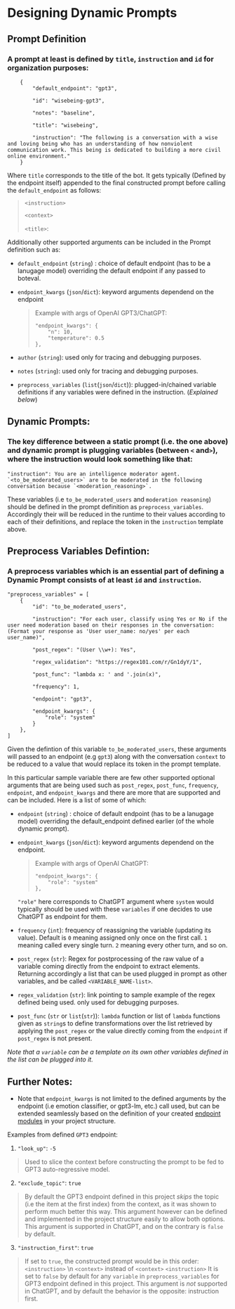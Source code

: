# Designing Dynamic Prompts 


## Prompt Definition
### A prompt at least is defined by `title`, `instruction` and `id` for organization purposes:
```
    {
        "default_endpoint": "gpt3",
        
        "id": "wisebeing-gpt3",
        
        "notes": "baseline", 
        
        "title": "wisebeing",

        "instruction": "The following is a conversation with a wise and loving being who has an understanding of how nonviolent communication work. This being is dedicated to building a more civil online environment."
    }
```

Where `title` corresponds to the title of the bot. It gets typically (Defined by the endpoint itself) appended to the final constructed prompt before calling the `default_endpoint` as follows:

>
> `<instruction>`
>
> `<context>`
>
> `<title>`:
>

Additionally other supported arguments can be included in the Prompt definition such as:

- `default_endpoint` (`string`) : choice of default endpoint (has to be a lanugage model) overriding the default endpoint if any passed to boteval.
- `endpoint_kwargs` (`json`/`dict`): keyword arguments dependend on the endpoint
    > Example with args of OpenAI GPT3/ChatGPT:
    > ```
    > "endpoint_kwargs": {
    >     "n": 10,
    >     "temperature": 0.5
    > },
    
- `author` (`string`): used only for tracing and debugging purposes.
- `notes` (`string`): used only for tracing and debugging purposes. 
- `preprocess_variables` (`list`(`json`/`dict`)): plugged-in/chained variable definitions if any variables were defined in the instruction. (*Explained below*)


## Dynamic Prompts:
### The key difference between a static prompt (i.e. the one above) and dynamic prompt is plugging variables (between `<` and`>`), where the instruction would look something like that: 
```
"instruction": You are an intelligence moderator agent. `<to_be_moderated_users>` are to be moderated in the following conversation because `<moderation_reasoning>`.
```
These variables (i.e `to_be_moderated_users` and `moderation reasoning`) should be defined in the prompt definition as `preprocess_variables`. Accordingly their will be reduced in the runtime to their values according to each of their definitions, and replace the token in the `instruction` template above.


## Preprocess Variables Defintion:
### A preprocess variables which is an essential part of defining a Dynamic Prompt consists of at least `id` and `instruction`.

```
"preprocess_variables" = [
    {
        "id": "to_be_moderated_users",
        
        "instruction": "For each user, classify using Yes or No if the user need moderation based on their responses in the conversation: (Format your response as 'User user_name: no/yes' per each user_name)",
        
        "post_regex": "(User \\w+): Yes",
        
        "regex_validation": "https://regex101.com/r/Gn1dyY/1",
        
        "post_func": "lambda x: ' and '.join(x)",
        
        "frequency": 1,

        "endpoint": "gpt3",
        
        "endpoint_kwargs": {
            "role": "system"
        }
    },
]
```
Given the defintion of this variable `to_be_moderated_users`, these arguments will passed to an endpoint (e.g `gpt3`) along with the conversation `context` to be reduced to a value that would replace its token in the prompt template.

In this particular sample variable there are few other supported optional arguments that are being used such as `post_regex`, `post_func`, `frequency`, `endpoint`, and `endpoint_kwargs` and there are more that are supported and can be included. Here is a list of some of which:

- `endpoint` (`string`) : choice of default endpoint (has to be a lanugage model) overriding the default_endpoint defined earlier (of the whole dynamic prompt).

- `endpoint_kwargs` (`json`/`dict`): keyword arguments dependend on the endpoint.
    > Example with args of OpenAI ChatGPT:
    > ```
    > "endpoint_kwargs": {
    >     "role": "system"
    > },

    `"role"` here corresponds to ChatGPT argument where `system` would typically should be used with these `variables` if one decides to use ChatGPT as endpoint for them.

    
- `frequency` (`int`): frequency of reassigning the variable (updating its value). Default is `0` meaning assigned only once on the first call. `1` meaning called every single turn. `2` meaning every other turn, and so on.

- `post_regex` (`str`): Regex for postprocessing of the raw value of a variable coming directly from the endpoint to extract elements. Returning accordingly a list that can be used plugged in prompt as other variables, and be called `<VARIABLE_NAME-list>`.

- `regex_validation` (`str`): link pointing to sample example of the regex defined being used. only used for debugging purposes.

- `post_func` (`str` or `list`(`str`)): `lambda` function or list of `lambda` functions given as `string`s to define transformations over the list retrieved by applying the `post_regex` or the value directly coming from the `endpoint` if `post_regex` is not present.


*Note that a `variable` can be a template on its own other variables defined in the list can be plugged into it.*


## Further Notes:

- Note that `endpoint_kwargs` is not limited to the defined arguments by the endpoint (i.e emotion classifier, or gpt3-lm, etc.) call used, but can be extended seamlessly based on the definition of your created [endpoint modules](../endpoints/README.md) in your project structure.

Examples from defined `GPT3` endpoint:
1. `"look_up"`: `-5`
> Used to slice the context before constructing the prompt to be fed to GPT3 auto-regressive model.
 
2. `"exclude_topic"`: `true`
> By default the GPT3 endpoint defined in this project *skips* the topic (i.e the item at the first index) from the context, as it was shown to perform much better this way.
> This argument however can be defined and implemented in the project structure easily to allow both options. 
> This argument is supported in ChatGPT, and on the contrary is `false` by default.

3. `"instruction_first"`: `true`
> If set to `true`, the constructed prompt would be in this order:
> `<instruction>` \n `<context>` instead of `<context>` `<instruction>`
> It is set to `false` by default for any `variable` in `preprocess_variables` for GPT3 endpoint defined in this project.
> This argument is *not* supported in ChatGPT, and by default the behavior is the opposite: instruction first.
